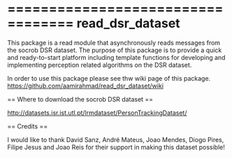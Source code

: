==================================
read_dsr_dataset
==================================
This package is a read module that asynchronously reads messages from the socrob DSR dataset. The purpose of this package is to provide a quick and ready-to-start platform including template functions for developing and implementing perception related algorithms on the DSR dataset.

In order to use this package please see thw wiki page of this package.
https://github.com/aamirahmad/read_dsr_dataset/wiki

== Where to download the socrob DSR dataset ==

http://datasets.isr.ist.utl.pt/lrmdataset/PersonTrackingDataset/

== Credits ==

I would like to thank David Sanz, André Mateus, Joao Mendes, Diogo Pires, Filipe Jesus and Joao Reis for their support in making this dataset possible!
